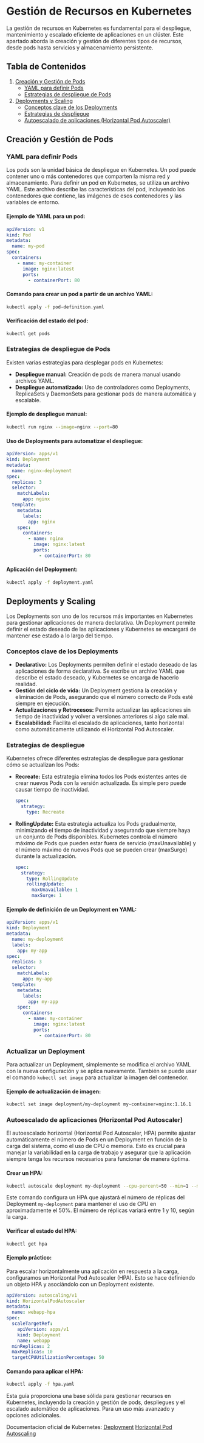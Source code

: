 # Gestión de Recursos en Kubernetes

La gestión de recursos en Kubernetes es fundamental para el despliegue, mantenimiento y escalado eficiente de aplicaciones en un clúster. Este apartado aborda la creación y gestión de diferentes tipos de recursos, desde pods hasta servicios y almacenamiento persistente.

## Tabla de Contenidos
1. [Creación y Gestión de Pods](#creación-y-gestión-de-pods)
    - [YAML para definir Pods](#yaml-para-definir-pods)
    - [Estrategias de despliegue de Pods](#estrategias-de-despliegue-de-pods)
2. [Deployments y Scaling](#deployments-y-scaling)
    - [Conceptos clave de los Deployments](#conceptos-clave-de-los-deployments)
    - [Estrategias de despliegue](#estrategias-de-despliegue)
    - [Autoescalado de aplicaciones (Horizontal Pod Autoscaler)](#autoescalado-de-aplicaciones-horizontal-pod-autoscaler)

## Creación y Gestión de Pods
### YAML para definir Pods
Los pods son la unidad básica de despliegue en Kubernetes. Un pod puede contener uno o más contenedores que comparten la misma red y almacenamiento. Para definir un pod en Kubernetes, se utiliza un archivo YAML. Este archivo describe las características del pod, incluyendo los contenedores que contiene, las imágenes de esos contenedores y las variables de entorno.

#### Ejemplo de YAML para un pod:
```yaml
apiVersion: v1
kind: Pod
metadata:
  name: my-pod
spec:
  containers:
    - name: my-container
      image: nginx:latest
      ports:
        - containerPort: 80
```

#### Comando para crear un pod a partir de un archivo YAML:
```sh
kubectl apply -f pod-definition.yaml
```

#### Verificación del estado del pod:
```sh
kubectl get pods
```

### Estrategias de despliegue de Pods
Existen varias estrategias para desplegar pods en Kubernetes:

- **Despliegue manual:** Creación de pods de manera manual usando archivos YAML.
- **Despliegue automatizado:** Uso de controladores como Deployments, ReplicaSets y DaemonSets para gestionar pods de manera automática y escalable.

#### Ejemplo de despliegue manual:
```sh
kubectl run nginx --image=nginx --port=80
```

#### Uso de Deployments para automatizar el despliegue:
```yaml
apiVersion: apps/v1
kind: Deployment
metadata:
  name: nginx-deployment
spec:
  replicas: 3
  selector:
    matchLabels:
      app: nginx
  template:
    metadata:
      labels:
        app: nginx
    spec:
      containers:
        - name: nginx
          image: nginx:latest
          ports:
            - containerPort: 80
```

#### Aplicación del Deployment:
```sh
kubectl apply -f deployment.yaml
```

## Deployments y Scaling

Los Deployments son uno de los recursos más importantes en Kubernetes para gestionar aplicaciones de manera declarativa. Un Deployment permite definir el estado deseado de las aplicaciones y Kubernetes se encargará de mantener ese estado a lo largo del tiempo.

### Conceptos clave de los Deployments

- **Declarativo:** Los Deployments permiten definir el estado deseado de las aplicaciones de forma declarativa. Se escribe un archivo YAML que describe el estado deseado, y Kubernetes se encarga de hacerlo realidad.
- **Gestión del ciclo de vida:** Un Deployment gestiona la creación y eliminación de Pods, asegurando que el número correcto de Pods esté siempre en ejecución.
- **Actualizaciones y Retrocesos:** Permite actualizar las aplicaciones sin tiempo de inactividad y volver a versiones anteriores si algo sale mal.
- **Escalabilidad:** Facilita el escalado de aplicaciones, tanto horizontal como automáticamente utilizando el Horizontal Pod Autoscaler.

### Estrategias de despliegue

Kubernetes ofrece diferentes estrategias de despliegue para gestionar cómo se actualizan los Pods:

- **Recreate:** Esta estrategia elimina todos los Pods existentes antes de crear nuevos Pods con la versión actualizada. Es simple pero puede causar tiempo de inactividad.
  
  ```yaml
  spec:
    strategy:
      type: Recreate
  ```

- **RollingUpdate:** Esta estrategia actualiza los Pods gradualmente, minimizando el tiempo de inactividad y asegurando que siempre haya un conjunto de Pods disponibles. Kubernetes controla el número máximo de Pods que pueden estar fuera de servicio (maxUnavailable) y el número máximo de nuevos Pods que se pueden crear (maxSurge) durante la actualización.

  ```yaml
  spec:
    strategy:
      type: RollingUpdate
      rollingUpdate:
        maxUnavailable: 1
        maxSurge: 1
  ```

#### Ejemplo de definición de un Deployment en YAML:
```yaml
apiVersion: apps/v1
kind: Deployment
metadata:
  name: my-deployment
  labels:
    app: my-app
spec:
  replicas: 3
  selector:
    matchLabels:
      app: my-app
  template:
    metadata:
      labels:
        app: my-app
    spec:
      containers:
        - name: my-container
          image: nginx:latest
          ports:
            - containerPort: 80
```

### Actualizar un Deployment
Para actualizar un Deployment, simplemente se modifica el archivo YAML con la nueva configuración y se aplica nuevamente. También se puede usar el comando `kubectl set image` para actualizar la imagen del contenedor.

#### Ejemplo de actualización de imagen:
```sh
kubectl set image deployment/my-deployment my-container=nginx:1.16.1
```

### Autoescalado de aplicaciones (Horizontal Pod Autoscaler)

El autoescalado horizontal (Horizontal Pod Autoscaler, HPA) permite ajustar automáticamente el número de Pods en un Deployment en función de la carga del sistema, como el uso de CPU o memoria. Esto es crucial para manejar la variabilidad en la carga de trabajo y asegurar que la aplicación siempre tenga los recursos necesarios para funcionar de manera óptima.

#### Crear un HPA:
```sh
kubectl autoscale deployment my-deployment --cpu-percent=50 --min=1 --max=10
```

Este comando configura un HPA que ajustará el número de réplicas del Deployment `my-deployment` para mantener el uso de CPU en aproximadamente el 50%. El número de réplicas variará entre 1 y 10, según la carga.

#### Verificar el estado del HPA:
```sh
kubectl get hpa
```

#### Ejemplo práctico:
Para escalar horizontalmente una aplicación en respuesta a la carga, configuramos un Horizontal Pod Autoscaler (HPA). Esto se hace definiendo un objeto HPA y asociándolo con un Deployment existente.

```yaml
apiVersion: autoscaling/v1
kind: HorizontalPodAutoscaler
metadata:
  name: webapp-hpa
spec:
  scaleTargetRef:
    apiVersion: apps/v1
    kind: Deployment
    name: webapp
  minReplicas: 2
  maxReplicas: 10
  targetCPUUtilizationPercentage: 50
```

#### Comando para aplicar el HPA:
```sh
kubectl apply -f hpa.yaml
```

Esta guía proporciona una base sólida para gestionar recursos en Kubernetes, incluyendo la creación y gestión de pods, despliegues y el escalado automático de aplicaciones. Para un uso más avanzado y opciones adicionales.

Documentacion oficial de Kubernetes:
[Deployment](https://kubernetes.io/es/docs/concepts/workloads/controllers/deployment/)
[Horizontal Pod Autoscaling](https://kubernetes.io/docs/tasks/run-application/horizontal-pod-autoscale/)
